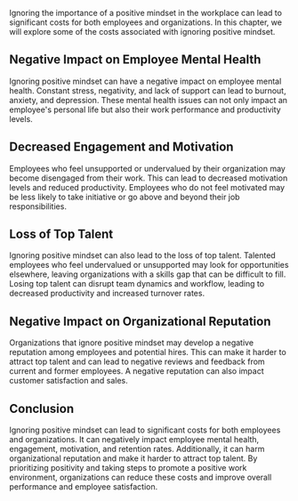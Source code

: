 
Ignoring the importance of a positive mindset in the workplace can lead to significant costs for both employees and organizations. In this chapter, we will explore some of the costs associated with ignoring positive mindset.

Negative Impact on Employee Mental Health
-----------------------------------------

Ignoring positive mindset can have a negative impact on employee mental health. Constant stress, negativity, and lack of support can lead to burnout, anxiety, and depression. These mental health issues can not only impact an employee's personal life but also their work performance and productivity levels.

Decreased Engagement and Motivation
-----------------------------------

Employees who feel unsupported or undervalued by their organization may become disengaged from their work. This can lead to decreased motivation levels and reduced productivity. Employees who do not feel motivated may be less likely to take initiative or go above and beyond their job responsibilities.

Loss of Top Talent
------------------

Ignoring positive mindset can also lead to the loss of top talent. Talented employees who feel undervalued or unsupported may look for opportunities elsewhere, leaving organizations with a skills gap that can be difficult to fill. Losing top talent can disrupt team dynamics and workflow, leading to decreased productivity and increased turnover rates.

Negative Impact on Organizational Reputation
--------------------------------------------

Organizations that ignore positive mindset may develop a negative reputation among employees and potential hires. This can make it harder to attract top talent and can lead to negative reviews and feedback from current and former employees. A negative reputation can also impact customer satisfaction and sales.

Conclusion
----------

Ignoring positive mindset can lead to significant costs for both employees and organizations. It can negatively impact employee mental health, engagement, motivation, and retention rates. Additionally, it can harm organizational reputation and make it harder to attract top talent. By prioritizing positivity and taking steps to promote a positive work environment, organizations can reduce these costs and improve overall performance and employee satisfaction.
